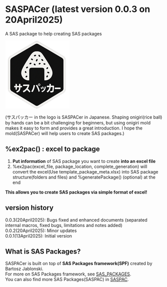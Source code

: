 # SASPACer (latest version 0.0.3 on 20April2025)
A SAS package to help creating SAS packages

![logo](https://github.com/Nakaya-Ryo/SASPACer/blob/main/saspacer_logo_small.png)

(サスパッカー in the logo is SASPACer in Japanese. Shaping onigiri(rice ball) by hands can be a bit challenging for beginners, but using onigiri mold makes it easy to form and provides a great introduction. I hope the mold(SASPACer) will help users to create SAS packages.)

## %ex2pac() : excel to package
1. **Put information** of SAS package you want to create **into an excel file**
2. %ex2pac(excel_file, package_location, complete_generation) will convert the excel(Use template_package_meta.xlsx) into SAS package structure(folders and files) and %generatePackage() (optional) at the end
   

**This allows you to create SAS packages via simple format of excel!**

## version history
0.0.3(20April2025): Bugs fixed and enhanced documents (separated internal macros, fixed bugs, limitations and notes added)
0.0.2(20April2025): Minor updates<br>
0.0.1(13April2025): Initial version

## What is SAS Packages?
SASPACer is built on top of **SAS Packages framework(SPF)** created by Bartosz Jablonski.  
For more on SAS Packages framework, see [SAS_PACKAGES](https://github.com/yabwon/SAS_PACKAGES).<br>
You can also find more SAS Packages(SASPAC) in [SASPAC](https://github.com/SASPAC).

